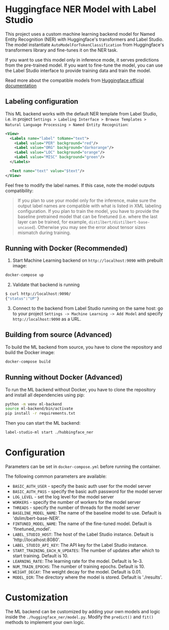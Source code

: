 # Huggingface NER Model with Label Studio

This project uses a custom machine learning backend model for Named Entity Recognition (NER) with Huggingface's transformers and Label Studio.
The model instantiate `AutoModelForTokenClassification` from Huggingface's transformers library and fine-tunes it on the NER task.

If you want to use this model only in inference mode, it serves predictions from the pre-trained model. 
If you want to fine-tune the model, you can use the Label Studio interface to provide training data and train the model.

Read more about the compatible models from [Huggingface official documentation](https://huggingface.co/docs/transformers/en/tasks/token_classification)


## Labeling configuration

This ML backend works with the default NER template from Label Studio, i.e. in project `Settings > Labeling Interface > Browse Templates > Natural Language Processing > Named Entity Recognition`:

```xml
<View>
  <Labels name="label" toName="text">
    <Label value="PER" background="red"/>
    <Label value="ORG" background="darkorange"/>
    <Label value="LOC" background="orange"/>
    <Label value="MISC" background="green"/>
  </Labels>

  <Text name="text" value="$text"/>
</View>
```

Feel free to modify the label names. If this case, note the model outputs compatibility:

> If you plan to use your model only for the inference, make sure the output label names are compatible with what is listed in XML labeling configuration. If you plan to train the model, you have to provide the baseline pretrained model that can be finetuned (i.e. where the last layer can be trained, for example, `distilbert/distilbert-base-uncased`). Otherwise you may see the error about tensor sizes mismatch during training.

## Running with Docker (Recommended)

1. Start Machine Learning backend on `http://localhost:9090` with prebuilt image:

```bash
docker-compose up
```

2. Validate that backend is running

```bash
$ curl http://localhost:9090/
{"status":"UP"}
```

3. Connect to the backend from Label Studio running on the same host: go to your project `Settings -> Machine Learning -> Add Model` and specify `http://localhost:9090` as a URL.


## Building from source (Advanced)

To build the ML backend from source, you have to clone the repository and build the Docker image:

```bash
docker-compose build
```

## Running without Docker (Advanced)

To run the ML backend without Docker, you have to clone the repository and install all dependencies using pip:

```bash
python -m venv ml-backend
source ml-backend/bin/activate
pip install -r requirements.txt
```

Then you can start the ML backend:

```bash
label-studio-ml start ./hubbingface_ner
```

# Configuration
Parameters can be set in `docker-compose.yml` before running the container.


The following common parameters are available:
- `BASIC_AUTH_USER` - specify the basic auth user for the model server
- `BASIC_AUTH_PASS` - specify the basic auth password for the model server
- `LOG_LEVEL` - set the log level for the model server
- `WORKERS` - specify the number of workers for the model server
- `THREADS` - specify the number of threads for the model server
- `BASELINE_MODEL_NAME`: The name of the baseline model to use. Default is 'dslim/bert-base-NER'.
- `FINTUNED_MODEL_NAME`: The name of the fine-tuned model. Default is 'finetuned_model'.
- `LABEL_STUDIO_HOST`: The host of the Label Studio instance. Default is 'http://localhost:8080'.
- `LABEL_STUDIO_API_KEY`: The API key for the Label Studio instance.
- `START_TRAINING_EACH_N_UPDATES`: The number of updates after which to start training. Default is 10.
- `LEARNING_RATE`: The learning rate for the model. Default is 1e-3.
- `NUM_TRAIN_EPOCHS`: The number of training epochs. Default is 10.
- `WEIGHT_DECAY`: The weight decay for the model. Default is 0.01.
- `MODEL_DIR`: The directory where the model is stored. Default is './results'.

# Customization

The ML backend can be customized by adding your own models and logic inside the `./huggingface_ner/model.py`.
Modify the `predict()` and `fit()` methods to implement your own logic.
